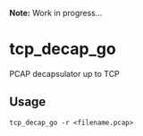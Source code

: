 **Note:** Work in progress...

# tcp_decap_go
PCAP decapsulator up to TCP

## Usage

```(bash)
tcp_decap_go -r <filename.pcap> 
```
